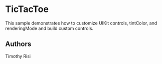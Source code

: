 TicTacToe
=========
This sample demonstrates how to customize UIKit controls, tintColor, and renderingMode and build custom controls.

Authors
-------
Timothy Risi